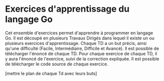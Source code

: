 # Exercices d'apprentissage du langage Go

Cet ensemble d'exercices permet d'apprendre à programmer en langage Go. Il est découpé en plusieurs Travaux Dirigés dans lequel il existe un ou plusieurs exercices d'apprentissage. 
Chaque TD a un but précis, ainsi qu'une difficulté (Facile, Intermédiaire, Difficile et Avancé). Il est possible de télécharger l'énoncé de chaque TD. 
Pour chaque exercice de chaque TD, il y aura l'énoncé de l'exercice, suivi de la correction expliquée. Il est possible de télécharger le code source de chaque exercice. 

[mettre le plan de chaque Td avec leurs buts]